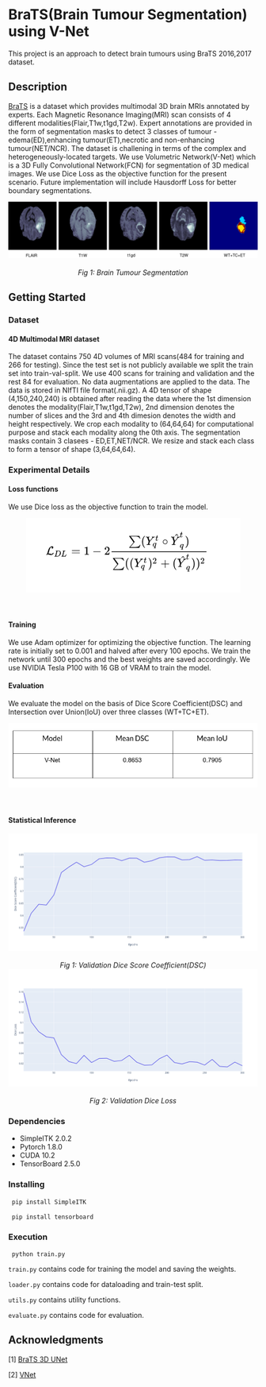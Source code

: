 # BraTS(Brain Tumour Segmentation) using V-Net

This project is an approach to detect brain tumours using BraTS 2016,2017 dataset.

## Description

[BraTS](http://medicaldecathlon.com/) is a dataset which provides multimodal 3D brain MRIs annotated by experts. Each Magnetic Resonance Imaging(MRI) scan consists of 4 different modalities(Flair,T1w,t1gd,T2w).
Expert annotations are provided in the form of segmentation masks to detect 3 classes of tumour - edema(ED),enhancing tumour(ET),necrotic and non-enhancing tumour(NET/NCR). The dataset is challening in terms of the complex and heterogeneously-located targets.
We use Volumetric Network(V-Net) which is a 3D Fully Convolutional Network(FCN) for segmentation of 3D medical images. We use Dice Loss as the objective function for the present scenario. Future implementation will include Hausdorff Loss for better boundary segmentations.

<div align="center">
  <img src="https://github.com/Rituraj-commits/BraTs-VNet/blob/main/figs/superpixel_mask.png">
  <br>
  <br>
  <em align="center">Fig 1: Brain Tumour Segmentation </em>
  <br>
</div>

## Getting Started
### Dataset
#### 4D Multimodal MRI dataset 
The dataset contains 750 4D volumes of MRI scans(484 for training and 266 for testing). Since the test set is not publicly available we split the train set into train-val-split. We use 400 scans for training and validation and the rest 84 for evaluation. No data augmentations are applied to the data. The data is stored in NIfTI file format(.nii.gz). A 4D tensor of shape (4,150,240,240) is obtained after reading the data where the 1st dimension denotes the modality(Flair,T1w,t1gd,T2w), 2nd dimension denotes the number of slices and the 3rd and 4th dimesion denotes the width and height respectively. We crop each modality to (64,64,64) for computational purpose and stack each modality along the 0th axis. The segmentation masks contain 3 clasees - ED,ET,NET/NCR. We resize and stack each class to form a tensor of shape (3,64,64,64).

### Experimental Details
#### Loss functions
We use Dice loss as the objective function to train the model.
<div align="center">
  <img src="https://github.com/Rituraj-commits/BraTs-VNet/blob/main/figs/formula1.png">
  <br>
  <br>
  <em align="center"></em>
  <br>
</div>

#### Training
We use Adam optimizer for optimizing the objective function. The learning rate is initially set to 0.001 and halved after every 100 epochs. We train the network until 300 epochs and the best weights are saved accordingly. We use NVIDIA Tesla P100 with 16 GB of VRAM to train the model.

#### Evaluation
We evaluate the model on the basis of Dice Score Coefficient(DSC) and Intersection over Union(IoU) over three classes (WT+TC+ET).
<div align="center">
  <img src="https://github.com/Rituraj-commits/BraTs-VNet/blob/main/figs/result.png">
  <br>
  <br>
  <em align="center"></em>
  <br>
</div>

#### Statistical Inference
<div align="center">
  <img src="https://github.com/Rituraj-commits/BraTs-VNet/blob/main/figs/Plot%2061.png">
  <br>
  <br>
  <em align="center">Fig 1: Validation Dice Score Coefficient(DSC) </em>
  <br>
</div>


<div align="center">
  <img src="https://github.com/Rituraj-commits/BraTs-VNet/blob/main/figs/Plot%2062.png">
  <br>
  <br>
  <em align="center">Fig 2: Validation Dice Loss </em>
  <br>
</div>

### Dependencies

* SimpleITK 2.0.2
* Pytorch 1.8.0
* CUDA 10.2
* TensorBoard 2.5.0

### Installing

```
 pip install SimpleITK
```
```
 pip install tensorboard
```

### Execution


```
 python train.py
```
```train.py``` contains code for training the model and saving the weights.

```loader.py``` contains code for dataloading and train-test split.

```utils.py``` contains utility functions.

```evaluate.py``` contains code for evaluation.

## Acknowledgments

[1] [BraTS 3D UNet](https://www.kaggle.com/polomarco/brats20-3dunet-3dautoencoder)

[2] [VNet](https://github.com/black0017/MedicalZooPytorch)
